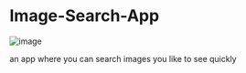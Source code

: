 # Image-Search-App
![image](https://github.com/user-attachments/assets/8c3d566a-18d3-4c04-aa84-8f23f80d818a)

an app where you can search images you like to see quickly 
